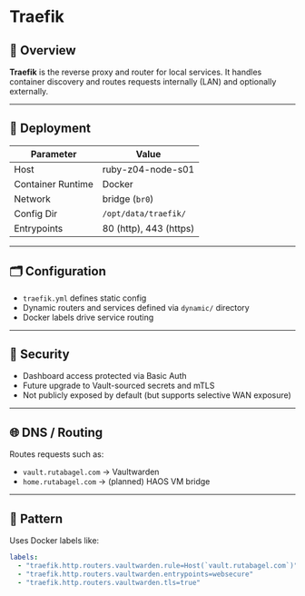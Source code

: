 # Traefik

## 🔧 Overview

**Traefik** is the reverse proxy and router for local services. It handles container discovery and routes requests internally (LAN) and optionally externally.

---

## 🧱 Deployment

| Parameter            | Value                    |
|---------------------|--------------------------|
| Host                | ruby-z04-node-s01        |
| Container Runtime   | Docker                   |
| Network             | bridge (`br0`)           |
| Config Dir          | `/opt/data/traefik/`     |
| Entrypoints         | 80 (http), 443 (https)   |

---

## 🗂️ Configuration

- `traefik.yml` defines static config
- Dynamic routers and services defined via `dynamic/` directory
- Docker labels drive service routing

---

## 🔐 Security

- Dashboard access protected via Basic Auth
- Future upgrade to Vault-sourced secrets and mTLS
- Not publicly exposed by default (but supports selective WAN exposure)

---

## 🌐 DNS / Routing

Routes requests such as:
- `vault.rutabagel.com` → Vaultwarden
- `home.rutabagel.com` → (planned) HAOS VM bridge

---

## 🔄 Pattern

Uses Docker labels like:

```yaml
labels:
  - "traefik.http.routers.vaultwarden.rule=Host(`vault.rutabagel.com`)"
  - "traefik.http.routers.vaultwarden.entrypoints=websecure"
  - "traefik.http.routers.vaultwarden.tls=true"
```
